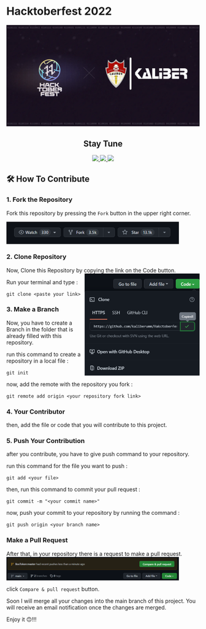 # Hacktoberfest 2022

![Hakctoberfest](assets/image/Github%20Project.png)

<h2 align="center">Stay Tune</h2>

<p align="center">
    <a href="https://www.instagram.com/kaliber.umm/">
        <img src ="https://img.shields.io/badge/Instagram-E4405F?style=for-the-badge&logo=instagram&logoColor=white">
    </a>
    <a href="https://t.me/kaliberumm">
        <img src="https://img.shields.io/badge/Telegram-2CA5E0?style=for-the-badge&logo=telegram&logoColor=white">
    </a>
    <a href="https://discord.com/invite/bUaQHpwn9Z">
        <img src="https://img.shields.io/badge/Discord-7289DA?style=for-the-badge&logo=discord&logoColor=white">
    </a>
</p>

## 🛠️ How To Contribute

### 1. Fork the Repository
Fork this repository by pressing the ``Fork`` button in the upper right corner.

<img align="center" width="450" src="assets/image/assets_1.PNG" alt="git status" />

### 2. Clone Repository
Now, Clone this Repository by copying the link on the Code button.
<img align="RIGHT" width="300" src="assets/image/assets_2.PNG" alt="git status" />

Run your terminal and type : 
```
git clone <paste your link>
```

### 3. Make a Branch
Now, you have to create a Branch in the folder that is already filled with this repository.

run this command to create a repository in a local file :
```
git init
```

now, add the remote with the repository you fork :
```
git remote add origin <your repository fork link>
```

### 4. Your Contributor
then, add the file or code that you will contribute to this project.

### 5. Push Your Contribution
after you contribute, you have to give push command to your repository.

run this command for the file you want to push  :
``` 
git add <your file>
```

then, run this command to commit your pull request :
```
git commit -m "<your commit name>"
```

now, push your commit to your repository by running the command :
```
git push origin <your branch name>
```

### Make a Pull Request 
After that, in your repository there is a request to make a pull request.
<img align="center" width="450" src="assets/image/assets_3.png" alt="git status" />

click `Compare & pull request` button.

Soon I will merge all your changes into the main branch of this project. You will receive an email notification once the changes are merged.

Enjoy it 🙃!!!
